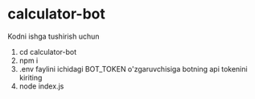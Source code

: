 # calculator-bot
Kodni ishga tushirish uchun
1. cd calculator-bot
2. npm i 
3. .env faylini ichidagi BOT_TOKEN o'zgaruvchisiga botning api tokenini kiriting
4. node index.js

